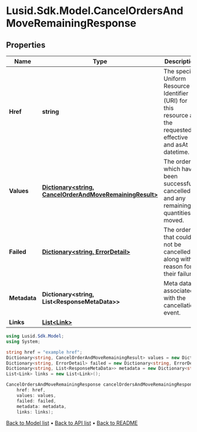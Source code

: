 # Lusid.Sdk.Model.CancelOrdersAndMoveRemainingResponse

## Properties

Name | Type | Description | Notes
------------ | ------------- | ------------- | -------------
**Href** | **string** | The specific Uniform Resource Identifier (URI) for this resource at the requested effective and asAt datetime. | [optional] 
**Values** | [**Dictionary&lt;string, CancelOrderAndMoveRemainingResult&gt;**](CancelOrderAndMoveRemainingResult.md) | The orders which have been successfully cancelled, and any remaining quantities moved. | [optional] 
**Failed** | [**Dictionary&lt;string, ErrorDetail&gt;**](ErrorDetail.md) | The orders that could not be cancelled, along with a reason for their failure. | [optional] 
**Metadata** | **Dictionary&lt;string, List&lt;ResponseMetaData&gt;&gt;** | Meta data associated with the cancellation event. | [optional] 
**Links** | [**List&lt;Link&gt;**](Link.md) |  | [optional] 

```csharp
using Lusid.Sdk.Model;
using System;

string href = "example href";
Dictionary<string, CancelOrderAndMoveRemainingResult> values = new Dictionary<string, CancelOrderAndMoveRemainingResult>();
Dictionary<string, ErrorDetail> failed = new Dictionary<string, ErrorDetail>();
Dictionary<string, List<ResponseMetaData>> metadata = new Dictionary<string, List<ResponseMetaData>>();
List<Link> links = new List<Link>();

CancelOrdersAndMoveRemainingResponse cancelOrdersAndMoveRemainingResponseInstance = new CancelOrdersAndMoveRemainingResponse(
    href: href,
    values: values,
    failed: failed,
    metadata: metadata,
    links: links);
```

[Back to Model list](../README.md#documentation-for-models) &#8226; [Back to API list](../README.md#documentation-for-api-endpoints) &#8226; [Back to README](../README.md)
